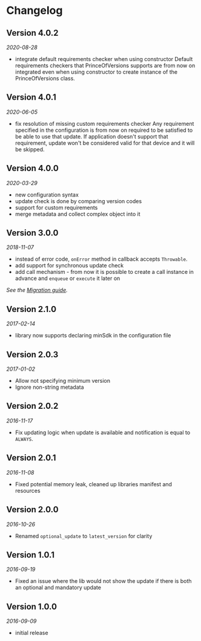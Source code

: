 # Changelog

## Version 4.0.2

_2020-08-28_

- integrate default requirements checker when using constructor
    Default requirements checkers that PrinceOfVersions supports are from now on integrated even when using constructor
    to create instance of the PrinceOfVersions class.

## Version 4.0.1

_2020-06-05_

- fix resolution of missing custom requirements checker
    Any requirement specified in the configuration is from now on required to be satisfied to be able to use that update.
    If application doesn't support that requirement, update won't be considered valid for that device and it will be skipped.

## Version 4.0.0

_2020-03-29_

- new configuration syntax
- update check is done by comparing version codes
- support for custom requirements
- merge metadata and collect complex object into it

## Version 3.0.0

_2018-11-07_

- instead of error code, `onError` method in callback accepts `Throwable`.
- add support for synchronous update check
- add call mechanism - from now it is possible to create a call instance in advance and `enqueue` or `execute` it later on

_See the [Migration guide](https://github.com/infinum/Android-Prince-of-Versions/wiki/Migration-guide)._

## Version 2.1.0

_2017-02-14_

- library now supports declaring minSdk in the configuration file

## Version 2.0.3

_2017-01-02_

- Allow not specifying minimum version
- Ignore non-string metadata

## Version 2.0.2

_2016-11-17_

- Fix updating logic when update is available and notification is equal to `ALWAYS`.

## Version 2.0.1

_2016-11-08_

- Fixed potential memory leak, cleaned up libraries manifest and resources

## Version 2.0.0

_2016-10-26_

- Renamed `optional_update` to `latest_version` for clarity

## Version 1.0.1

_2016-09-19_

- Fixed an issue where the lib would not show the update if there is both an optional and mandatory update

## Version 1.0.0

_2016-09-09_

- initial release

